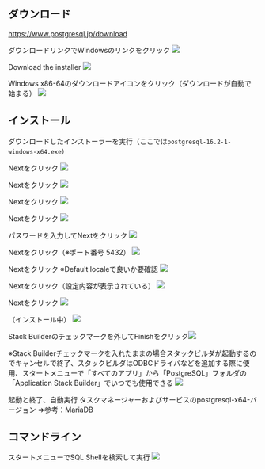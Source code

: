 
## ダウンロード

https://www.postgresql.jp/download

ダウンロードリンクでWindowsのリンクをクリック
![](images/img1715015596.png)

Download the installer 
![](images/img1715015675.png)

Windows x86-64のダウンロードアイコンをクリック（ダウンロードが自動で始まる）
![](images/img1715015779.png)

## インストール

ダウンロードしたインストーラーを実行（ここでは`postgresql-16.2-1-windows-x64.exe`）

Nextをクリック
![](images/img1715016008.png)

Nextをクリック
![](images/img1715016062.png)

Nextをクリック
![](images/img1715016096.png)

Nextをクリック
![](images/img1715016157.png)

パスワードを入力してNextをクリック
![](images/img1715016265.png)

Nextをクリック（※ポート番号 5432）
![](images/img1715016334.png)

Nextをクリック ※Default localeで良いか要確認
![](images/img1715016396.png)

Nextをクリック（設定内容が表示されている）
![](images/img1715016441.png)

Nextをクリック
![](images/img1715016517.png)

（インストール中）
![](images/img1715016787.png)

Stack Builderのチェックマークを外してFinishをクリック![](images/img1715017260.png)

※Stack Builderチェックマークを入れたままの場合スタックビルダが起動するのでキャンセルで終了、スタックビルダはODBCドライバなどを追加する際に使用、スタートメニューで「すべてのアプリ」から「PostgreSQL」フォルダの「Application Stack Builder」でいつでも使用できる
![](images/img1715017290.png)


起動と終了、自動実行
タスクマネージャーおよびサービスのpostgresql-x64-バージョン
⇒参考：MariaDB

## コマンドライン
スタートメニューでSQL Shellを検索して実行
![](images/img1715017718.png)
